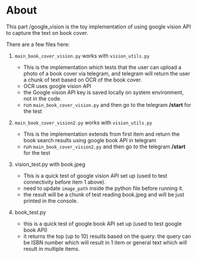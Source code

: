 # About
This part /google_vision is the toy implementation of using google vision API to capture the text on book cover.

There are a few files here:
1. `main_book_cover_vision.py` works with `vision_utils.py` 
    - This is the implementation which tests that the user can upload a photo of a book cover via telegram, and telegram will return the user a chunk of text based on OCR of the book cover. 
    - OCR uses google vision API
    - the Google vision API key is saved locally on system environment, not in the code.
    - run `main_book_cover_vision.py` and then go to the telegram **/start** for the test

2. `main_book_cover_vision2.py` works with `vision_utils.py` 
    - This is the implementation extends from first item and return the book search results using google book API in telegram
    - run `main_book_cover_vision2.py` and then go to the telegram **/start** for the test

3. vision_test.py with book.jpeg
    - This is a quick test of google vision API set up (used to test connectivity before item 1 above).
    - need to update `image_path` inside the python file before running it.
    - the result will be a chunk of test reading book.jpeg and will be just printed in the console.

4. book_test.py
    - this is a quick test of google book API set up (used to test google book API)
    - it returns the top (up to 10) results based on the query. the query can be ISBN number which will result in 1 item or general text which will result in multiple items.